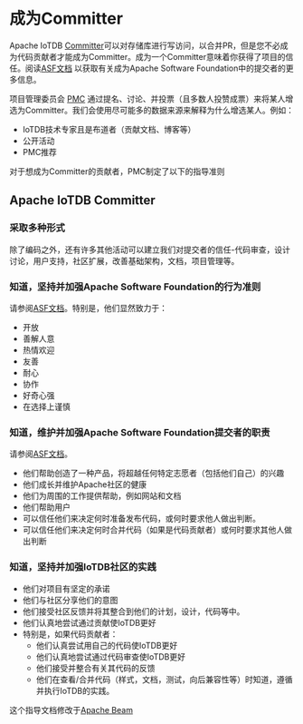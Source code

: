 <!--

    Licensed to the Apache Software Foundation (ASF) under one
    or more contributor license agreements.  See the NOTICE file
    distributed with this work for additional information
    regarding copyright ownership.  The ASF licenses this file
    to you under the Apache License, Version 2.0 (the
    "License"); you may not use this file except in compliance
    with the License.  You may obtain a copy of the License at
    
        http://www.apache.org/licenses/LICENSE-2.0
    
    Unless required by applicable law or agreed to in writing,
    software distributed under the License is distributed on an
    "AS IS" BASIS, WITHOUT WARRANTIES OR CONDITIONS OF ANY
    KIND, either express or implied.  See the License for the
    specific language governing permissions and limitations
    under the License.

-->

# 成为Committer

Apache IoTDB [Committer](https://www.apache.org/foundation/how-it-works.html#committers)可以对存储库进行写访问，以合并PR，但是您不必成为代码贡献者才能成为Committer。成为一个Committer意味着你获得了项目的信任。阅读[ASF文档](https://www.apache.org/dev/committers.html#committer-responsibilities) 以获取有关成为Apache Software Foundation中的提交者的更多信息。

项目管理委员会 [PMC](https://www.apache.org/foundation/how-it-works.html#pmc-members) 通过提名、讨论、并投票（且多数人投赞成票）来将某人增选为Committer。我们会使用尽可能多的数据来源来解释为什么增选某人。例如：

- IoTDB技术专家且是布道者（贡献文档、博客等）
- 公开活动
- PMC推荐

对于想成为Committer的贡献者，PMC制定了以下的指导准则

## Apache IoTDB Committer

### 采取多种形式

除了编码之外，还有许多其他活动可以建立我们对提交者的信任-代码审查，设计讨论，用户支持，社区扩展，改善基础架构，文档，项目管理等。

### 知道，坚持并加强Apache Software Foundation的行为准则

请参阅[ASF文档](https://www.apache.org/foundation/policies/conduct.html)。特别是，他们显然致力于：

- 开放
- 善解人意
- 热情欢迎
- 友善
- 耐心
- 协作
- 好奇心强
- 在选择上谨慎

### 知道，维护并加强Apache Software Foundation提交者的职责

请参阅[ASF文档](https://www.apache.org/dev/committers.html#committer-responsibilities)。

- 他们帮助创造了一种产品，将超越任何特定志愿者（包括他们自己）的兴趣
- 他们成长并维护Apache社区的健康
- 他们为周围的工作提供帮助，例如网站和文档
- 他们帮助用户
- 可以信任他们来决定何时准备发布代码，或何时要求他人做出判断。
- 可以信任他们来决定何时合并代码（如果是代码贡献者）或何时要求其他人做出判断

### 知道，坚持并加强IoTDB社区的实践

- 他们对项目有坚定的承诺
- 他们与社区分享他们的意图
- 他们接受社区反馈并将其整合到他们的计划，设计，代码等中。
- 他们认真地尝试通过贡献使IoTDB更好
- 特别是，如果代码贡献者：
  - 他们认真尝试用自己的代码使IoTDB更好
  - 他们认真地尝试通过代码审查使IoTDB更好
  - 他们接受并整合有关其代码的反馈
  - 他们在查看/合并代码（样式，文档，测试，向后兼容性等）时知道，遵循并执行IoTDB的实践。



这个指导文档修改于[Apache Beam](https://beam.apache.org/contribute/become-a-committer/)